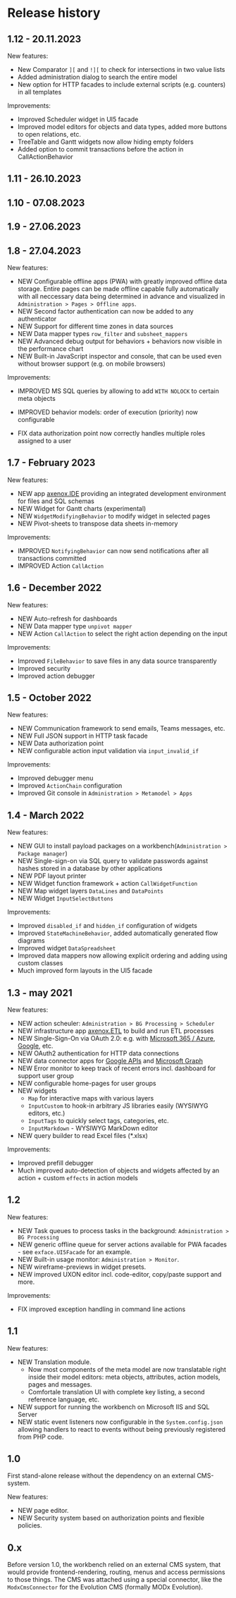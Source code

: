 # Release history

## 1.12 - 20.11.2023

New features: 

- New Comparator `][` and `!][` to check for intersections in two value lists
- Added administration dialog to search the entire model
- New option for HTTP facades to include external scripts (e.g. counters) in all templates

Improvements: 

- Improved Scheduler widget in UI5 facade
- Improved model editors for objects and data types, added more buttons to open relations, etc.
- TreeTable and Gantt widgets now allow hiding empty folders
- Added option to commit transactions before the action in CallActionBehavior 

## 1.11 - 26.10.2023

## 1.10 - 07.08.2023

## 1.9 - 27.06.2023

## 1.8 - 27.04.2023

New features:

- NEW Configurable offline apps (PWA) with greatly improved offline data storage. Entire pages can be made offline capable fully automatically with all neccessary data being determined in advance and visualized in `Administration > Pages > Offline apps`.
- NEW Second factor authentication can now be added to any authenticator
- NEW Support for different time zones in data sources
- NEW Data mapper types `row_filter` and `subsheet_mappers`
- NEW Advanced debug output for behaviors + behaviors now visible in the performance chart
- NEW Built-in JavaScript inspector and console, that can be used even without browser support (e.g. on mobile browsers)

Improvements:

- IMPROVED MS SQL queries by allowing to add `WITH NOLOCK` to certain meta objects
- IMPROVED behavior models: order of execution (priority) now configurable

- FIX data authorization point now correctly handles multiple roles assigned to a user

## 1.7 - February 2023

New features:

- NEW app [axenox.IDE](https://github.com/axenox/ide) providing an integrated development environment for files and SQL schemas
- NEW Widget for Gantt charts (experimental)
- NEW `WidgetModifyingBehavior` to modify widget in selected pages
- NEW Pivot-sheets to transpose data sheets in-memory

Improvements:

- IMPROVED `NotifyingBehavior` can now send notifications after all transactions committed
- IMPROVED Action `CallAction`

## 1.6 - December 2022

New features:

- NEW Auto-refresh for dashboards
- NEW Data mapper type `unpivot mapper`
- NEW Action `CallAction` to select the right action depending on the input

Improvements:

- Improved `FileBehavior` to save files in any data source transparently
- Improved security
- Improved action debugger

## 1.5 - October 2022

New features:

- NEW Communication framework to send emails, Teams messages, etc.
- NEW Full JSON support in HTTP task facade
- NEW Data authorization point
- NEW configurable action input validation via `input_invalid_if`

Improvements:

- Improved debugger menu
- Improved `ActionChain` configuration
- Improved Git console in `Administration > Metamodel > Apps`

## 1.4 - March 2022

New features:

- NEW GUI to install payload packages on a workbench(`Administration > Package manager`)
- NEW Single-sign-on via SQL query to validate passwords against hashes stored in a database by other applications
- NEW PDF layout printer
- NEW Widget function framework + action `CallWidgetFunction`
- NEW Map widget layers `DataLines` and `DataPoints`
- NEW Widget `InputSelectButtons`

Improvements:

- Improved `disabled_if` and `hidden_if` configuration of widgets
- Improved `StateMachineBehavior`, added automatically generated flow diagrams
- Improved widget `DataSpreadsheet`
- Improved data mappers now allowing explicit ordering and adding using custom classes
- Much improved form layouts in the UI5 facade

## 1.3 - may 2021

New features:

- NEW action scheuler: `Administration > BG Processing > Scheduler`
- NEW infrastructure app [axenox.ETL](https://github.com/axenox/ETL) to build and run ETL processes
- NEW Single-Sign-On via OAuth 2.0: e.g. with [Microsoft 365 / Azure](https://github.com/axenox/Microsoft365Connector), [Google](https://github.com/axenox/GoogleConnector), etc.
- NEW OAuth2 authentication for HTTP data connections
- NEW data connector apps for [Google APIs](https://github.com/axenox/GoogleConnector) and [Microsoft Graph](https://github.com/axenox/Microsoft365Connector) 
- NEW Error monitor to keep track of recent errors incl. dashboard for support user group
- NEW configurable home-pages for user groups
- NEW widgets 
	- `Map` for interactive maps with various layers
	- `InputCustom` to hook-in arbitrary JS libraries easily (WYSIWYG editors, etc.)
	- `InputTags` to quickly select tags, categories, etc.
	- `InputMarkdown` - WYSIWYG MarkDown editor
- NEW query builder to read Excel files (*.xlsx)

Improvements:

- Improved prefill debugger
- Much improved auto-detection of objects and widgets affected by an action + custom `effects` in action models

## 1.2

New features:

- NEW Task queues to process tasks in the background: `Administration > BG Processing`
- NEW generic offline queue for server actions available for PWA facades - see `exface.UI5Facade` for an example.
- NEW Built-in usage monitor: `Administration > Monitor`.
- NEW wireframe-previews in widget presets.
- NEW improved UXON editor incl. code-editor, copy/paste support and more.

Improvements:

- FIX improved exception handling in command line actions

## 1.1

New features:

- NEW Translation module. 
	- Now most components of the meta model are now translatable right inside their model editors: meta objects, attributes, action models, pages and messages.
	- Comfortale translation UI with complete key listing, a second reference language, etc.
- NEW support for running the workbench on Microsoft IIS and SQL Server
- NEW static event listeners now configurable in the `System.config.json` allowing handlers to react to events without being previously registered from PHP code.

## 1.0

First stand-alone release without the dependency on an external CMS-system.

New features:

- NEW page editor.
- NEW Security system based on authorization points and flexible policies.

## 0.x

Before version 1.0, the workbench relied on an external CMS system, that would provide frontend-rendering, routing, menus and access permissions to those things. The CMS was attached using a special connector, like the `ModxCmsConnector` for the Evolution CMS (formally MODx Evolution).